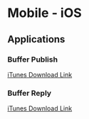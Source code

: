 # Mobile - iOS

## Applications

### Buffer Publish

[iTunes Download Link](https://itunes.apple.com/us/app/buffer-social-media-manager/id490474324)

### Buffer Reply

[iTunes Download Link](https://itunes.apple.com/us/app/buffer-reply/id1327777195)
